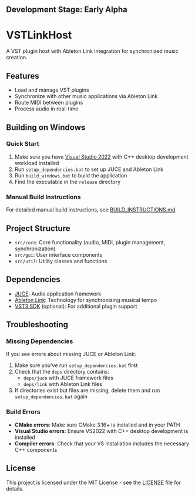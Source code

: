 ## Development Stage: Early Alpha

# VSTLinkHost

A VST plugin host with Ableton Link integration for synchronized music creation.

## Features

- Load and manage VST plugins
- Synchronize with other music applications via Ableton Link
- Route MIDI between plugins
- Process audio in real-time

## Building on Windows

### Quick Start

1. Make sure you have [Visual Studio 2022](https://visualstudio.microsoft.com/vs/community/) with C++ desktop development workload installed
2. Run `setup_dependencies.bat` to set up JUCE and Ableton Link
3. Run `build_windows.bat` to build the application
4. Find the executable in the `release` directory

### Manual Build Instructions

For detailed manual build instructions, see [BUILD_INSTRUCTIONS.md](BUILD_INSTRUCTIONS.md).

## Project Structure

- `src/core`: Core functionality (audio, MIDI, plugin management, synchronization)
- `src/gui`: User interface components
- `src/util`: Utility classes and functions

## Dependencies

- [JUCE](https://juce.com/): Audio application framework
- [Ableton Link](https://github.com/Ableton/link): Technology for synchronizing musical tempo
- [VST3 SDK](https://steinbergmedia.github.io/vst3_dev_portal/pages/Downloads.html) (optional): For additional plugin support

## Troubleshooting

### Missing Dependencies

If you see errors about missing JUCE or Ableton Link:
1. Make sure you've run `setup_dependencies.bat` first
2. Check that the `deps` directory contains:
   - `deps/juce` with JUCE framework files
   - `deps/link` with Ableton Link files
3. If directories exist but files are missing, delete them and run `setup_dependencies.bat` again

### Build Errors

- **CMake errors**: Make sure CMake 3.16+ is installed and in your PATH
- **Visual Studio errors**: Ensure VS2022 with C++ desktop development is installed
- **Compiler errors**: Check that your VS installation includes the necessary C++ components

## License

This project is licensed under the MIT License - see the [LICENSE](LICENSE) file for details.
